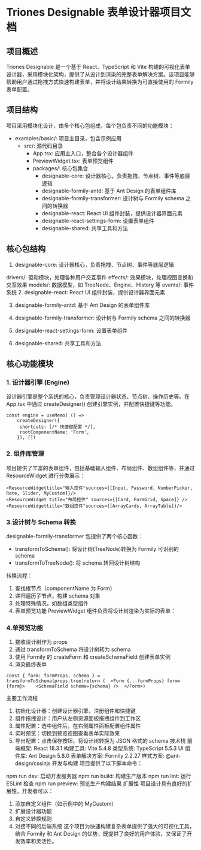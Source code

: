 # Triones Designable 表单设计器项目文档
## 项目概述
Triones Designable 是一个基于 React、TypeScript 和 Vite 构建的可视化表单设计器，采用模块化架构，提供了从设计到渲染的完整表单解决方案。该项目能够帮助用户通过拖拽方式快速构建表单，并将设计结果转换为可直接使用的 Formily 表单配置。

## 项目结构
项目采用模块化设计，由多个核心包组成，每个包负责不同的功能模块：

- examples/basic/: 项目主目录，包含示例应用
    - src/: 源代码目录
        - App.tsx: 应用主入口，整合各个设计器组件
        - PreviewWidget.tsx: 表单预览组件
        - packages/: 核心包集合
            - designable-core: 设计器核心，负责拖拽、节点树、事件等底层逻辑
            - designable-formily-antd: 基于 Ant Design 的表单组件库
            - designable-formily-transformer: 设计树与 Formily schema 之间的转换器
            - designable-react: React UI 组件封装，提供设计器界面元素
            - designable-react-settings-form: 设置表单组件
            - designable-shared: 共享工具和方法
## 核心包结构

1.  designable-core: 设计器核心，负责拖拽、节点树、事件等底层逻辑

drivers/: 驱动模块，处理各种用户交互事件
effects/: 效果模块，处理视图变换和交互效果
models/: 数据模型，如 TreeNode、Engine、History 等
events/: 事件系统 
2. designable-react: React UI 组件封装，提供设计器界面元素

3.  designable-formily-antd: 基于 Ant Design 的表单组件库

4.  designable-formily-transformer: 设计树与 Formily schema 之间的转换器

5.  designable-react-settings-form: 设置表单组件

6.  designable-shared: 共享工具和方法

## 核心功能模块

### 1. 设计器引擎 (Engine)
   设计器引擎是整个系统的核心，负责管理设计器状态、节点树、操作历史等。在 App.tsx 中通过 createDesigner() 创建引擎实例，并配置快捷键等功能。

```TSX
const engine = useMemo( () =>
    createDesigner({
     shortcuts: [/* 快捷键配置 */], 
     rootComponentName: 'Form',
    }), [])
```

### 2. 组件库管理

项目提供了丰富的表单组件，包括基础输入组件、布局组件、数组组件等，并通过 ResourceWidget 进行分类展示：

```TSX
<ResourceWidgettitle="输入控件"sources={[Input, Password, NumberPicker, Rate, Slider, MyCustom]}/>
<ResourceWidget title="布局控件" sources={[Card, FormGrid, Space]} />
<ResourceWidgettitle="数组控件"sources={[ArrayCards, ArrayTable]}/>
```

### 3.设计树与 Schema 转换

designable-formily-transformer 包提供了两个核心函数：

- transformToSchema(): 将设计树(TreeNode)转换为 Formily 可识别的 schema
- transformToTreeNode(): 将 schema 转回设计树结构

转换流程：

1.  查找根节点（componentName 为 Form）
2.  递归遍历子节点，构建 schema 对象
3.  处理特殊情况，如数组类型组件
4.  表单预览功能
    PreviewWidget 组件负责将设计树渲染为实际的表单：

### 4.单预览功能

1.  接收设计树作为 props
2.  通过 transformToSchema 将设计树转为 schema
3.  使用 Formily 的 createForm 和 createSchemaField 创建表单实例
4.  渲染最终表单

```TSX
const { form: formProps, schema } = transformToSchema(props.tree)return (  <Form {...formProps} form={form}>    <SchemaField schema={schema} />  </Form>)
```

主要工作流程

1.  初始化设计器：创建设计器引擎，注册组件和快捷键
2.  组件拖拽设计：用户从左侧资源面板拖拽组件到工作区
3.  属性配置：选中组件后，在右侧属性面板配置组件属性
4.  实时预览：切换到预览视图查看表单实际效果
5.  导出配置：点击保存按钮，将设计树转换为 JSON 格式的 schema
    技术栈
    前端框架: React 18.3.1
    构建工具: Vite 5.4.8
    类型系统: TypeScript 5.5.3
    UI 组件库: Ant Design 5.8.0
    表单解决方案: Formily 2.2.27
    样式方案: @ant-design/cssinjs
    开发与构建
    项目提供了以下脚本命令：

npm run dev: 启动开发服务器
npm run build: 构建生产版本
npm run lint: 运行 ESLint 检查
npm run preview: 预览生产构建结果
扩展性
项目设计具有良好的扩展性，开发者可以：

1.  添加自定义组件（如示例中的 MyCustom）
2.  扩展设计器功能
3.  自定义转换规则
4.  对接不同的后端系统
    这个项目为快速构建复杂表单提供了强大的可视化工具，结合 Formily 和 Ant Design 的优势，既提供了良好的用户体验，又保证了开发效率和灵活性。
